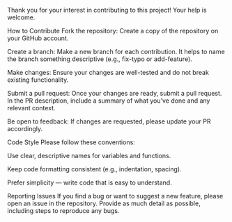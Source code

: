 Thank you for your interest in contributing to this project! Your help is welcome.

How to Contribute
Fork the repository: Create a copy of the repository on your GitHub account.

Create a branch: Make a new branch for each contribution. It helps to name the branch something descriptive (e.g., fix-typo or add-feature).

Make changes: Ensure your changes are well-tested and do not break existing functionality.

Submit a pull request: Once your changes are ready, submit a pull request. In the PR description, include a summary of what you’ve done and any relevant context.

Be open to feedback: If changes are requested, please update your PR accordingly.

Code Style
Please follow these conventions:

Use clear, descriptive names for variables and functions.

Keep code formatting consistent (e.g., indentation, spacing).

Prefer simplicity — write code that is easy to understand.

Reporting Issues
If you find a bug or want to suggest a new feature, please open an issue in the repository. Provide as much detail as possible, including steps to reproduce any bugs.